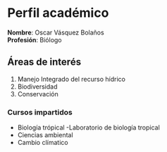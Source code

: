 # Perfil académico
**Nombre**: Oscar Vásquez Bolaños  
**Profesión**: Biólogo  

## Áreas de interés
1. Manejo Integrado del recurso hídrico
2. Biodiversidad
3. Conservación

### Cursos impartidos
- Biología trópical
    -Laboratorio de biología tropical   
- Ciencias ambiental  
- Cambio clímatico  
